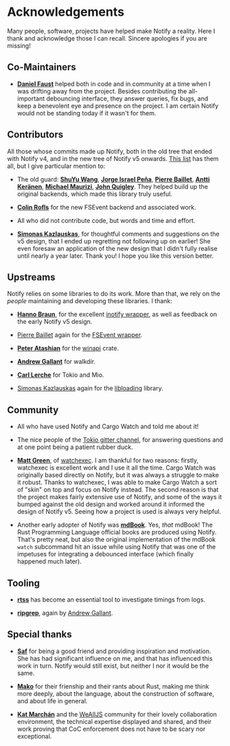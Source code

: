 # Acknowledgements

Many people, software, projects have helped make Notify a reality. Here I thank
and acknowledge those I can recall. Sincere apologies if you are missing!

## Co-Maintainers

- **[Daniel Faust]** helped both in code and in community at a time when I was
  drifting away from the project. Besides contributing the all-important
  debouncing interface, they answer queries, fix bugs, and keep a benevolent
  eye and presence on the project. I am certain Notify would not be standing
  today if it wasn't for them.

[Daniel Faust]: https://github.com/dfaust

## Contributors

All those whose commits made up Notify, both in the old tree that ended with
Notify v4, and in the new tree of Notify v5 onwards. [This list][gh-contrib]
has them all, but I give particular mention to:

- The old guard: **[ShuYu Wang]**, **[Jorge Israel Peña]**, **[Pierre
  Baillet]**, **[Antti Keränen]**, **[Michael Maurizi]**, **[John Quigley]**.
  They helped build up the original backends, which made this library truly
  useful.

- **[Colin Rofls]** for the new FSEvent backend and associated work.

- All who did not contribute code, but words and time and effort.

- **[Simonas Kazlauskas]**, for thoughtful comments and suggestions on the v5
  design, that I ended up regretting not following up on earlier! She even
  foresaw an application of the new design that I didn't fully realise until
  nearly a year later. Thank you! I hope you like this version better.

[gh-contrib]: https://github.com/passcod/notify/graphs/contributors
[ShuYu Wang]: https://github.com/andelf
[Jorge Israel Peña]: https://github.com/blaenk
[Pierre Baillet]: https://github.com/octplane
[Antti Keränen]: https://github.com/detegr
[Michael Maurizi]: https://github.com/maurizi
[John Quigley]: https://github.com/jmquigs
[Colin Rofls]: https://github.com/cmyr
[Simonas Kazlauskas]: https://kazlauskas.me/

## Upstreams

Notify relies on some libraries to do its work. More than that, we rely on the
_people_ maintaining and developing these libraries. I thank:

- **[Hanno Braun]**, for the excellent [inotify wrapper], as well as feedback
  on the early Notify v5 design.

- [Pierre Baillet] again for the [FSEvent wrapper].

- **[Peter Atashian]** for the [winapi] crate.

- **[Andrew Gallant]** for walkdir.

- **[Carl Lerche]** for Tokio and Mio.

- [Simonas Kazlauskas] again for the [libloading] library.

[Hanno Braun]: https://github.com/hannobraun
[Peter Atashian]: https://github.com/retep998
[Andrew Gallant]: https://burntsushi.net/
[Carl Lerche]: http://carllerche.com/

[inotify wrapper]: https://github.com/inotify-rs/inotify
[FSEvent wrapper]: https://github.com/octplane/fsevent-rust
[winapi]: https://github.com/retep998/winapi-rs
[libloading]: https://github.com/nagisa/rust_libloading

## Community

- All who have used Notify and Cargo Watch and told me about it!

- The nice people of the [Tokio gitter channel], for answering questions and at
  one point being a patient rubber duck.

- **[Matt Green]**, of [watchexec]. I am thankful for two reasons: firstly,
  watchexec is excellent work and I use it all the time. Cargo Watch was
  originally based directly on Notify, but it was always a struggle to make it
  robust. Thanks to watchexec, I was able to make Cargo Watch a sort of "skin"
  on top and focus on Notify instead. The second reason is that the project
  makes fairly extensive use of Notify, and some of the ways it bumped against
  the old design and worked around it informed the design of Notify v5. Seeing
  how a project is used is always very helpful.

- Another early adopter of Notify was **[mdBook]**. Yes, _that_ mdBook! The Rust
  Programming Language official books are produced using Notify. That's pretty
  neat, but also the original implementation of the mdBook `watch` subcommand
  hit an issue while using Notify that was one of the impetuses for integrating
  a debounced interface (which finally happened much later).

[Tokio gitter channel]: https://gitter.im/tokio-rs/tokio
[Matt Green]: https://github.com/mattgreen
[watchexec]: https://github.com/mattgreen/watchexec
[mdBook]: https://github.com/rust-lang-nursery/mdBook

## Tooling

- **[rtss]** has become an essential tool to investigate timings from logs.

- **[ripgrep]**, again by [Andrew Gallant].

[rtss]: https://github.com/Freaky/rtss
[ripgrep]: https://github.com/BurntSushi/ripgrep

## Special thanks

- **[Saf]** for being a good friend and providing inspiration and motivation.
  She has had significant influence on me, and that has influenced this work in
  turn. Notify would still exist, but neither I nor it would be the same.

- **[Mako]** for their frienship and their rants about Rust, making me think
  more deeply, about the language, about the construction of software, and
  about life in general.

- **[Kat Marchán]** and the [WeAllJS] community for their lovely collaboration
  environment, the technical expertise displayed and shared, and their work
  proving that CoC enforcement does not have to be scary nor exceptional.

[Saf]: https://notsafforwork.com/
[Mako]: http://aboutmako.makopool.com/
[Kat Marchán]: https://twitter.com/maybekatz
[WeAllJS]: https://wealljs.org/
